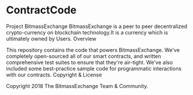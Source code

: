 # ContractCode
Project BitmassExchange
BitmassExchange is a peer to peer decentralized crypto-currency on blockchain technology.It is a currency which is ultimately owned by Users.
Overview

This repository contains the code that powers BitmassExchange. We've completely open-sourced all of our smart contracts, and written comprehensive test suites to ensure that they're air-tight. We've also included some best-practice sample code for programmatic interactions with our contracts.
Copyright & License

Copyright 2018 The BitmassExchange Team & Community.
